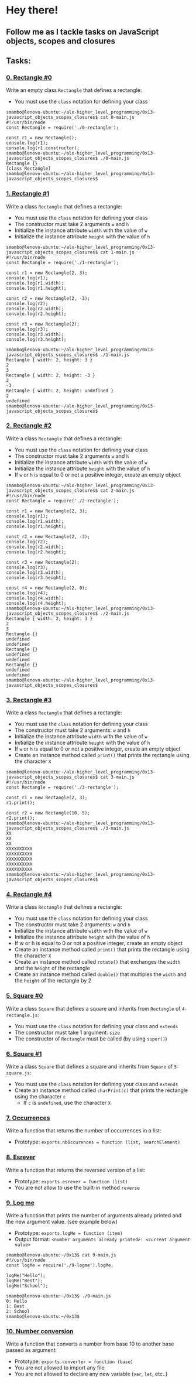 # Hey there!
## Follow me as I tackle tasks on JavaScript objects, scopes and closures
## Tasks:
### [0. Rectangle #0](./0-rectangle.js)
Write an empty class `Rectangle` that defines a rectangle:
* You must use the `class` notation for defining your class

```
smambo@lenovo-ubuntu:~/alx-higher_level_programming/0x13-javascript_objects_scopes_closures$ cat 0-main.js
#!/usr/bin/node
const Rectangle = require('./0-rectangle');

const r1 = new Rectangle();
console.log(r1);
console.log(r1.constructor);
smambo@lenovo-ubuntu:~/alx-higher_level_programming/0x13-javascript_objects_scopes_closures$ ./0-main.js 
Rectangle {}
[class Rectangle]
smambo@lenovo-ubuntu:~/alx-higher_level_programming/0x13-javascript_objects_scopes_closures$
```

### [1. Rectangle #1](./1-rectangle.js)
Write a class `Rectangle` that defines a rectangle:
* You must use the `class` notation for defining your class
* The constructor must take 2 arguments `w` and `h`
* Initialize the instance attribute `width` with the value of `w`
* Initialize the instance attribute `height` with the value of `h`

```
smambo@lenovo-ubuntu:~/alx-higher_level_programming/0x13-javascript_objects_scopes_closures$ cat 1-main.js
#!/usr/bin/node
const Rectangle = require('./1-rectangle');

const r1 = new Rectangle(2, 3);
console.log(r1);
console.log(r1.width);
console.log(r1.height);

const r2 = new Rectangle(2, -3);
console.log(r2);
console.log(r2.width);
console.log(r2.height);

const r3 = new Rectangle(2);
console.log(r3);
console.log(r3.width);
console.log(r3.height);

smambo@lenovo-ubuntu:~/alx-higher_level_programming/0x13-javascript_objects_scopes_closures$ ./1-main.js 
Rectangle { width: 2, height: 3 }
2
3
Rectangle { width: 2, height: -3 }
2
-3
Rectangle { width: 2, height: undefined }
2
undefined
smambo@lenovo-ubuntu:~/alx-higher_level_programming/0x13-javascript_objects_scopes_closures$
```

### [2. Rectangle #2](./2-rectangle.js)
Write a class `Rectangle` that defines a rectangle:
* You must use the `class` notation for defining your class
* The constructor must take 2 arguments `w` and `h`
* Initialize the instance attribute `width` with the value of `w`
* Initialize the instance attribute `height` with the value of `h`
* If `w` or `h` is equal to 0 or not a positive integer, create an empty object

```
smambo@lenovo-ubuntu:~/alx-higher_level_programming/0x13-javascript_objects_scopes_closures$ cat 2-main.js 
#!/usr/bin/node
const Rectangle = require('./2-rectangle');

const r1 = new Rectangle(2, 3);
console.log(r1);
console.log(r1.width);
console.log(r1.height);

const r2 = new Rectangle(2, -3);
console.log(r2);
console.log(r2.width);
console.log(r2.height);

const r3 = new Rectangle(2);
console.log(r3);
console.log(r3.width);
console.log(r3.height);

const r4 = new Rectangle(2, 0);
console.log(r4);
console.log(r4.width);
console.log(r4.height);
smambo@lenovo-ubuntu:~/alx-higher_level_programming/0x13-javascript_objects_scopes_closures$ ./2-main.js 
Rectangle { width: 2, height: 3 }
2
3
Rectangle {}
undefined
undefined
Rectangle {}
undefined
undefined
Rectangle {}
undefined
undefined
smambo@lenovo-ubuntu:~/alx-higher_level_programming/0x13-javascript_objects_scopes_closures$
```

### [3. Rectangle #3](./3-rectangle.js)
Write a class `Rectangle` that defines a rectangle:
* You must use the `class` notation for defining your class
* The constructor must take 2 arguments: `w` and `h`
* Initialize the instance attribute `width` with the value of `w`
* Initialize the instance attribute `height` with the value of `h`
* If `w` or `h` is equal to 0 or not a positive integer, create an empty object
* Create an instance method called `print()` that prints the rectangle using the character `X`

```
smambo@lenovo-ubuntu:~/alx-higher_level_programming/0x13-javascript_objects_scopes_closures$ cat 3-main.js 
#!/usr/bin/node
const Rectangle = require('./3-rectangle');

const r1 = new Rectangle(2, 3);
r1.print();

const r2 = new Rectangle(10, 5);
r2.print();
smambo@lenovo-ubuntu:~/alx-higher_level_programming/0x13-javascript_objects_scopes_closures$ ./3-main.js 
XX
XX
XX
XXXXXXXXXX
XXXXXXXXXX
XXXXXXXXXX
XXXXXXXXXX
XXXXXXXXXX
smambo@lenovo-ubuntu:~/alx-higher_level_programming/0x13-javascript_objects_scopes_closures$
```

### [4. Rectangle #4](./4-rectangle.js)
Write a class `Rectangle` that defines a rectangle:
* You must use the `class` notation for defining your class
* The constructor must take 2 arguments: `w` and `h`
* Initialize the instance attribute `width` with the value of `w`
* Initialize the instance attribute `height` with the value of `h`
* If w or h is equal to 0 or not a positive integer, create an empty object
* Create an instance method called `print()` that prints the rectangle using the character `X`
* Create an instance method called `rotate()` that exchanges the `width` and the `height` of the rectangle
* Create an instance method called `double()` that multiples the `width` and the `height` of the rectangle by 2

### [5. Square #0](./5-square.js)
Write a class `Square` that defines a square and inherits from `Rectangle` of `4-rectangle.js`:
* You must use the `class` notation for defining your class and `extends`
* The constructor must take 1 argument: `size`
* The constructor of `Rectangle` must be called (by using `super()`)

### [6. Square #1](./6-square.js)
Write a class `Square` that defines a square and inherits from `Square` of `5-square.js`:
* You must use the `class` notation for defining your class and `extends`
* Create an instance method called `charPrint(c)` that prints the rectangle using the character `c`
  * If `c` is `undefined`, use the character `X`

### [7. Occurrences](./7-occurrences.js)
Write a function that returns the number of occurrences in a list:
* Prototype: `exports.nbOccurences = function (list, searchElement)`

### [8. Esrever](./8-esrever.js)
Write a function that returns the reversed version of a list:
* Prototype: `exports.esrever = function (list)`
* You are not allow to use the built-in method `reverse`

### [9. Log me](./9-logme.js)
Write a function that prints the number of arguments already printed and the new argument value. (see example below)
* Prototype: `exports.logMe = function (item)`
* Output format: `<number arguments already printed>: <current argument value>`

```
smambo@lenovo-ubuntu:~/0x13$ cat 9-main.js
#!/usr/bin/node
const logMe = require('./9-logme').logMe;

logMe("Hello");
logMe("Best");
logMe("School");

smambo@lenovo-ubuntu:~/0x13$ ./9-main.js
0: Hello
1: Best
2: School
smambo@lenovo-ubuntu:~/0x13$ 
```

### [10. Number conversion](./10-converter.js)
Write a function that converts a number from base 10 to another base passed as argument:
*    Prototype: `exports.converter = function (base)`
*    You are not allowed to import any file
*    You are not allowed to declare any new variable (`var`, `let`, etc..)

